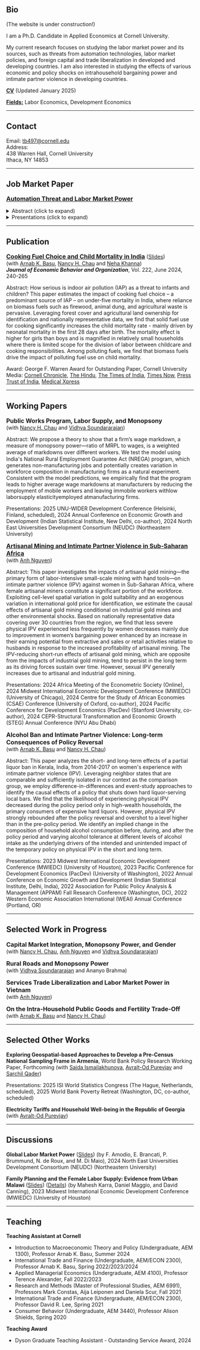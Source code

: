 <h2>Bio</h2>
(The website is under construction!)

I am a Ph.D. Candidate in Applied Economics at Cornell University.

My current research focuses on studying the labor market power and its sources, such as threats from automation technologies, labor market policies, and foreign capital and trade liberalization in developed and developing countries. I am also interested in studying the effects of various economic and policy shocks on intrahousehold bargaining power and intimate partner violence in developing countries.

**[CV](https://tbyambasuren.github.io/cv/byambasuren_cvweb.pdf)** (Updated January 2025)

**[Fields:]()** Labor Economics, Development Economics

---

## Contact

Email: [tb497@cornell.edu](tb497@cornell.edu) <br />
Address: <br />
438 Warren Hall, Cornell University <br />
Ithaca, NY 14853 <br />

---

## Job Market Paper

**<strong style="font-size:16px;">[Automation Threat and Labor Market Power](https://tbyambasuren.github.io/papers/JMP/Byambasuren_JMP.pdf)</strong>**

<details>
<summary>Abstract (click to expand)</summary>
This paper studies the role of automation threat in the firm’s labor market power. Employing the production function approach, I estimate wage markdown to show that an average worker in German manufacturing receives 79 cents on the marginal euro. Using automation threat proxied by exposure of local labor market regions to industrial robots instrumented by plausibly exogenous shift-share factors, I find that automation threat increases markdowns over routine workers in areas with weaker labor protection in East Germany, which has spatial frictions. The key results are consistent with predictions from the wage bargaining model with heterogeneous workers where employers retain the “right-to-manage” their workforce composition.
</details>

<details>
<summary>Presentations (click to expand)</summary>
2025 American Economic Association (AEA) Annual Meeting (San Francisco CA, scheduled), 2025 IAB PhD Workshop (Nuremberg, Germany, scheduled), 2024 Applied Economics and Policy Seminar (Cornell University), 2024 European Association for Labour Economists (EALE) Conference (Norwegian School of Economics), 2024 European Economic Association (EEA) Annual Meeting (Erasmus School of Economics), 2024 Society of Labor Economists (SOLE) Annual Meeting (Portland, OR), 2023 IZA Summer School in Labor Economics (Berlin, Germany)
</details>

---

## Publication

**<strong style="font-size:16px;">[Cooking Fuel Choice and Child Mortality in India](https://www.sciencedirect.com/science/article/pii/S0167268124001422?via%3Dihub)</strong>** ([Slides](https://tbyambasuren.github.io/papers/IAP/IAP_ChildMortality_slides.pdf)) <br />
(with [Arnab K. Basu](https://business.cornell.edu/faculty-research/faculty/ab362/), [Nancy H. Chau](https://sites.google.com/view/nancyhchau/home) and [Neha Khanna](https://bingdev.binghamton.edu/nkhanna/)) <br />
***Journal of Economic Behavior and Organization***, Vol. 222, June 2024, 240-265

Abstract: How serious is indoor air pollution (IAP) as a threat to infants and children? This paper estimates the impact of cooking fuel choice – a predominant source of IAP – on under-five mortality in India, where reliance on biomass fuels such as firewood, animal dung, and agricultural waste is pervasive. Leveraging forest cover and agricultural land ownership for identification and nationally representative data, we find that solid fuel use for cooking significantly increases the child mortality rate - mainly driven by neonatal mortality in the first 28 days after birth. The mortality effect is higher for girls than boys and is magnified in relatively small households where there is limited scope for the division of labor between childcare and cooking responsibilities. Among polluting fuels, we find that biomass fuels drive the impact of polluting fuel use on child mortality.

Award: George F. Warren Award for Outstanding Paper, Cornell University <br />
Media: [Cornell Chronicle](https://news.cornell.edu/stories/2024/06/dirty-cooking-fuels-pose-major-threat-infants-india), [The Hindu](https://www.thehindu.com/sci-tech/health/dirty-cooking-fuels-threaten-infants-in-india-says-us-study/article68383612.ece), [The Times of India](https://timesofindia.indiatimes.com/city/chandigarh/dirty-cooking-fuels-pose-major-threat-to-infants-in-india/articleshow/111584763.cms), [Times Now](https://www.timesnownews.com/health/study-says-dirty-cooking-fuels-poses-a-risk-to-infant-health-in-india-article-111598768), [Press Trust of India](https://www.ptinews.com/story/international/27-of-every-1-000-babies-and-children-die-due-to-exposure-to-dirty-cooking-fuels-in-india-claims-report/1642146), [Medical Xpress](https://medicalxpress.com/news/2024-07-dirty-cooking-fuels-pose-major.html)

---

## Working Papers

**<strong style="font-size:16px;">Public Works Program, Labor Supply, and Monopsony</strong>** <br />
(with [Nancy H. Chau](https://sites.google.com/view/nancyhchau/home) and [Vidhya Soundararajan](https://www.vidhyasrajan.com/))

Abstract: We propose a theory to show that a firm’s wage markdown, a measure of monopsony power—ratio of MRPL to wages, is a weighted average of markdowns over diﬀerent workers. We test the model using India's National Rural Employment Guarantee Act (NREGA) program, which generates non-manufacturing jobs and potentially creates variation in workforce composition in manufacturing firms as a natural experiment. Consistent with the model predictions, we empirically find that the program leads to higher average wage markdowns at manufacturers by reducing the employment of mobile workers and leaving immobile workers withlow laborsupply elasticityemployed atmanufacturing firms. <br />

Presentations: 2025 UNU-WIDER Development Conference (Helsinki, Finland, scheduled), 2024 Annual Conference on Economic Growth and Development (Indian Statistical Institute, New Delhi, co-author), 2024 North East Universities Development Consortium (NEUDC) (Northeastern University)

**<strong style="font-size:16px;">[Artisanal Mining and Intimate Partner Violence in Sub-Saharan Africa](https://papers.ssrn.com/sol3/papers.cfm?abstract_id=5000014)</strong>** <br />
(with [Anh Nguyen](https://sites.google.com/view/anhptnguyen/))

Abstract: This paper investigates the impacts of artisanal gold mining—the primary form of labor-intensive small-scale mining with hand tools—on intimate partner violence (IPV) against women in Sub-Saharan Africa, where female artisanal miners constitute a significant portion of the workforce. Exploiting cell-level spatial variation in gold suitability and an exogenous variation in international gold price for identification, we estimate the causal effects of artisanal gold mining conditional on industrial gold mines and other environmental shocks. Based on nationally representative data covering over 30 countries from the region, we find that less severe physical IPV experienced less frequently by women decreases mainly due to improvement in women’s bargaining power enhanced by an increase in their earning potential from extractive and sales or retail activities relative to husbands in response to the increased profitability of artisanal mining. The IPV-reducing short-run effects of artisanal gold mining, which are opposite from the impacts of industrial gold mining, tend to persist in the long term as its driving forces sustain over time. However, sexual IPV generally increases due to artisanal and industrial gold mining. <br />

Presentations: 2024 Africa Meeting of the Econometric Society (Online), 2024 Midwest International Economic Development Conference (MWIEDC) (University of Chicago), 2024 Centre for the Study of African Economies (CSAE) Conference (University of Oxford, co-author), 2024 Pacific Conference for Development Economics (PacDev) (Stanford University, co-author), 2024 CEPR-Structural Transformation and Economic Growth (STEG) Annual Conference (NYU Abu Dhabi)

**<strong style="font-size:16px;">Alcohol Ban and Intimate Partner Violence: Long-term Consequences of Policy Reversal</strong>** <br />
(with [Arnab K. Basu](https://business.cornell.edu/faculty-research/faculty/ab362/) and [Nancy H. Chau](https://sites.google.com/view/nancyhchau/home))

Abstract: This paper analyzes the short- and long-term effects of a partial liquor ban in Kerala, India, from 2014-2017 on women's experience with intimate partner violence (IPV). Leveraging neighbor states that are comparable and sufficiently isolated in our context as the comparison group, we employ difference-in-differences and event-study approaches to identify the causal effects of a policy that shuts down hard liquor-serving local bars. We find that the likelihood of experiencing physical IPV decreased during the policy period only in high-wealth households, the primary consumers of expensive hard liquors. However, physical IPV strongly rebounded after the policy reversal and overshot to a level higher than in the pre-policy period. We identify an implied change in the composition of household alcohol consumption before, during, and after the policy period and varying alcohol tolerance at different levels of alcohol intake as the underlying drivers of the intended and unintended impact of the temporary policy on physical IPV in the short and long term. <br />

Presentations: 2023 Midwest International Economic Development Conference (MWIEDC) (University of Houston), 2023 Pacific Conference for Development Economics (PacDev) (University of Washington), 2022 Annual Conference on Economic Growth and Development (Indian Statistical Institute, Delhi, India), 2022 Association for Public Policy Analysis & Management (APPAM) Fall Research Conference (Washington, DC), 2022 Western Economic Association International (WEAI) Annual Conference (Portland, OR)

---

## Selected Work in Progress

**<strong style="font-size:16px;">Capital Market Integration, Monopsony Power, and Gender</strong>** <br />
(with [Nancy H. Chau](https://sites.google.com/view/nancyhchau/home), [Anh Nguyen](https://sites.google.com/view/anhptnguyen/) and [Vidhya Soundararajan](https://www.vidhyasrajan.com/))

**<strong style="font-size:16px;">Rural Roads and Monopsony Power</strong>** <br />
(with [Vidhya Soundararajan](https://www.vidhyasrajan.com/) and Ananyo Brahma)

**<strong style="font-size:16px;">Services Trade Liberalization and Labor Market Power in Vietnam</strong>** <br />
(with [Anh Nguyen](https://sites.google.com/view/anhptnguyen/))

**<strong style="font-size:16px;">On the Intra-Household Public Goods and Fertility Trade-Off</strong>** <br />
(with [Arnab K. Basu](https://business.cornell.edu/faculty-research/faculty/ab362/) and [Nancy H. Chau](https://sites.google.com/view/nancyhchau/home))

---

## Selected Other Works

**Exploring Geospatial-based Approaches to Develop a Pre-Census National Sampling Frame in Armenia**, World Bank Policy Research Working Paper, Forthcoming (with [Saida Ismailakhunova](https://business.cornell.edu/faculty-research/faculty/ab362/), [Avralt-Od Purevjav](https://www.avraltodpurevjav.com/) and [Sarchil Qader](https://www.worldpop.org/team/sarchil_qader/)) <br />

Presentations: 2025 ISI World Statistics Congress (The Hague, Netherlands, scheduled), 2025 World Bank Poverty Retreat (Washington, DC, co-author, scheduled)

**Electricity Tariffs and Household Well-being in the Republic of Georgia** (with [Avralt-Od Purevjav](https://www.avraltodpurevjav.com/))

---

## Discussions

**Global Labor Market Power** ([Slides](https://tbyambasuren.github.io/discussion/ABBDD_NEUDC_2024.pdf)) (by F. Amodio, E. Brancati, P. Brummund, N. de Roux, and M. Di Maio), 2024 North East Universities Development Consortium (NEUDC) (Northeastern University)

**Family Planning and the Female Labor Supply: Evidence from Urban Malawi** ([Slides](https://tbyambasuren.github.io/discussion/KMC_MWIEDC_2023.pdf)) ([Details](https://tbyambasuren.github.io/discussion/KMC_MWIEDC_2023_Details.pdf)) (by Mahesh Karra, Daniel Maggio, and David Canning), 2023 Midwest International Economic Development Conference (MWIEDC) (University of Houston)

---

## Teaching

**Teaching Assistant at Cornell**

* Introduction to Macroeconomic Theory and Policy (Undergraduate, AEM 1300), Professor Arnab K. Basu, Summer 2024
* International Trade and Finance (Undergraduate, AEM/ECON 2300), Professor Arnab K. Basu, Spring 2022/2023/2024
* Applied Managerial Economics (Undergraduate, AEM 4100), Professor Terence Alexander, Fall 2022/2023
* Research and Methods (Master of Professional Studies, AEM 6991), Professors Mark Constas, Aija Leiponen and Daniela Scur, Fall 2021
* International Trade and Finance (Undergraduate, AEM/ECON 2300), Professor David R. Lee, Spring 2021
* Consumer Behavior (Undergraduate, AEM 3440), Professor Alison Shields, Spring 2020

**Teaching Award**

* Dyson Graduate Teaching Assistant - Outstanding Service Award, 2024




















